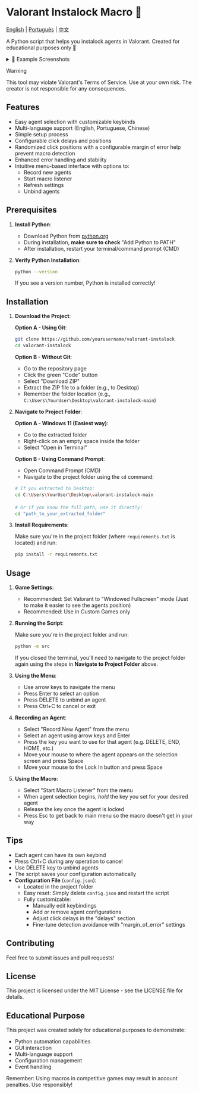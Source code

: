 # Valorant Instalock Macro 🎯

[English](README.md) | [Português](README_PTBR.md) | [中文](README_CN.md)

A Python script that helps you instalock agents in Valorant. Created for educational purposes only 👀

<details>
<summary>📸 Example Screenshots</summary>

<div align="center" style="display: grid; grid-column: 3;">
    <img src="examples/main_menu.png" alt="Main Menu" style="width: auto; height: 370px; object-fit: contain;"/>
    <img src="examples/record_agent.png" alt="Record Agent" style="width: auto; height: 370px; object-fit: contain;"/>
    <img src="examples/instalock_mode.png" alt="Instalock Mode" style="width: auto; height: 370px; object-fit: contain;"/>
</div>
</details>

> [!WARNING]  
> This tool may violate Valorant's Terms of Service. Use at your own risk. The creator is not responsible for any consequences.

## Features

- Easy agent selection with customizable keybinds
- Multi-language support (English, Portuguese, Chinese)
- Simple setup process
- Configurable click delays and positions
- Randomized click positions with a configurable margin of error help prevent macro detection
- Enhanced error handling and stability
- Intuitive menu-based interface with options to:
  - Record new agents
  - Start macro listener
  - Refresh settings
  - Unbind agents

## Prerequisites

1. **Install Python**:

   - Download Python from [python.org](https://python.org/downloads/)
   - During installation, **make sure to check** "Add Python to PATH"
   - After installation, restart your terminal/command prompt (CMD)

2. **Verify Python Installation**:
   ```bash
   python --version
   ```
   If you see a version number, Python is installed correctly!

## Installation

1. **Download the Project**:

   **Option A - Using Git**:

   ```bash
   git clone https://github.com/yourusername/valorant-instalock
   cd valorant-instalock
   ```

   **Option B - Without Git**:

   - Go to the repository page
   - Click the green "Code" button
   - Select "Download ZIP"
   - Extract the ZIP file to a folder (e.g., to Desktop)
   - Remember the folder location (e.g., `C:\Users\YourUser\Desktop\valorant-instalock-main`)

2. **Navigate to Project Folder**:

   **Option A - Windows 11 (Easiest way)**:

   - Go to the extracted folder
   - Right-click on an empty space inside the folder
   - Select "Open in Terminal"

   **Option B - Using Command Prompt**:

   - Open Command Prompt (CMD)
   - Navigate to the project folder using the `cd` command:

   ```bash
   # If you extracted to Desktop:
   cd C:\Users\YourUser\Desktop\valorant-instalock-main

   # Or if you know the full path, use it directly:
   cd "path_to_your_extracted_folder"
   ```

3. **Install Requirements**:

   Make sure you're in the project folder (where `requirements.txt` is located) and run:

   ```bash
   pip install -r requirements.txt
   ```

## Usage

1. **Game Settings**:

   - Recommended: Set Valorant to "Windowed Fullscreen" mode (Just to make it easier to see the agents position)
   - Recommended: Use in Custom Games only

2. **Running the Script**:

   Make sure you're in the project folder and run:

   ```bash
   python -m src
   ```

   If you closed the terminal, you'll need to navigate to the project folder again using the steps in **Navigate to Project Folder** above.

3. **Using the Menu**:

   - Use arrow keys to navigate the menu
   - Press Enter to select an option
   - Press DELETE to unbind an agent
   - Press Ctrl+C to cancel or exit

4. **Recording an Agent**:

   - Select "Record New Agent" from the menu
   - Select an agent using arrow keys and Enter
   - Press the key you want to use for that agent (e.g. DELETE, END, HOME, etc.)
   - Move your mouse to where the agent appears on the selection screen and press Space
   - Move your mouse to the Lock In button and press Space

5. **Using the Macro**:
   - Select "Start Macro Listener" from the menu
   - When agent selection begins, _hold_ the key you set for your desired agent
   - Release the key once the agent is locked
   - Press Esc to get back to main menu so the macro doesn't get in your way

## Tips

- Each agent can have its own keybind
- Press Ctrl+C during any operation to cancel
- Use DELETE key to unbind agents
- The script saves your configuration automatically
- **Configuration File** (`config.json`):
  - Located in the project folder
  - Easy reset: Simply delete `config.json` and restart the script
  - Fully customizable:
    - Manually edit keybindings
    - Add or remove agent configurations
    - Adjust click delays in the "delays" section
    - Fine-tune detection avoidance with "margin_of_error" settings

## Contributing

Feel free to submit issues and pull requests!

## License

This project is licensed under the MIT License - see the LICENSE file for details.

## Educational Purpose

This project was created solely for educational purposes to demonstrate:

- Python automation capabilities
- GUI interaction
- Multi-language support
- Configuration management
- Event handling

Remember: Using macros in competitive games may result in account penalties. Use responsibly!
